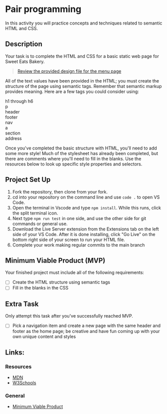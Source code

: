 # Pair programming

In this activity you will practice concepts and techniques related to semantic HTML and CSS. 

## Description

Your task is to complete the HTML and CSS for a basic static web page for Sweet Eats Bakery.

> [Review the provided design file for the menu page](design-files/screenshot.png "")

All of the text values have been provided in the HTML; you must create the structure of the page using semantic tags. Remember that semantic markup provides meaning.  Here are a few tags you could consider using:

h1 through h6<br />
p<br />
header<br />
footer<br />
nav<br />
a<br />
section<br />
address

Once you've completed the basic structure with HTML, you'll need to add some more style! Much of the stylesheet has already been completed, but there are comments where you'll need to fill in the blanks. Use the resources below to look up specific style properties and selectors.

## Project Set Up

1. Fork the repository, then clone from your fork.
5. cd into your repository on the command line and use `code .` to open VS Code.
6. Open the terminal in Vscode and type `npm install`. While this runs, click the split terminal icon.
7. Next type `npm run test` in one side, and use the other side for git commands or general use.
8. Download the Live Server extension from the Extensions tab on the left side of your VS Code. After it is done installing, click "Go Live" on the bottom right side of your screen to run your HTML file.
9. Complete your work making regular commits to the main branch

## Minimum Viable Product (MVP)

Your finished project must include all of the following requirements:
 
* [ ] Create the HTML structure using semantic tags
* [ ] Fill in the blanks in the CSS

## Extra Task

Only attempt this task after you've successfully reached MVP. 

* [ ] Pick a navigation item and create a new page with the same header and footer as the home page; be creative and have fun coming up with your own unique content and styles

## Links:

### Resources
- [MDN](https://developer.mozilla.org/en-US/)
- [W3Schools](https://www.w3schools.com/)

### General
- [Minimum Viable Product](https://en.wikipedia.org/wiki/Minimum_viable_product)